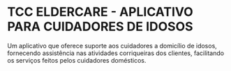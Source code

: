 # TCC ELDERCARE - APLICATIVO PARA CUIDADORES DE IDOSOS
Um aplicativo que oferece suporte aos cuidadores a domicílio de idosos, fornecendo assistência nas atividades corriqueiras dos clientes, facilitando os serviços feitos pelos cuidadores domésticos.
